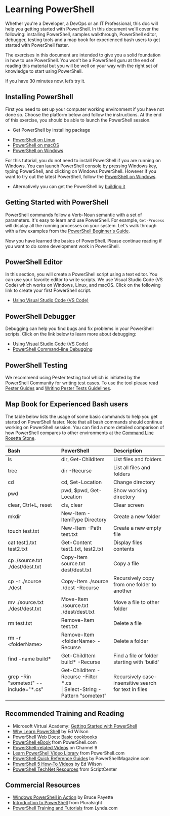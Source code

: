 Learning PowerShell
====

Whether you're a Developer, a DevOps or an IT Professional, this doc will help you getting started with PowerShell.
In this document we'll cover the following:
installing PowerShell, samples walkthrough, PowerShell editor, debugger, testing tools and a map book for experienced bash users to get started with PowerShell faster.

The exercises in this document are intended to give you a solid foundation in how to use PowerShell.
You won't be a PowerShell guru at the end of reading this material but you will be well on your way with the right set of knowledge to start using PowerShell.

If you have 30 minutes now, let’s try it.


Installing PowerShell
----

First you need to set up your computer working environment if you have not done so.
Choose the platform below and follow the instructions.
At the end of this exercise, you should be able to launch the PowerShell session.

- Get PowerShell by installing package
 * [PowerShell on Linux][inst-linux]
 * [PowerShell on macOS][inst-macos]
 * [PowerShell on Windows][inst-win]

  For this tutorial, you do not need to install PowerShell if you are running on Windows.
  You can launch PowerShell console by pressing Windows key, typing PowerShell, and clicking on Windows PowerShell.
  However if you want to try out the latest PowerShell, follow the [PowerShell on Windows][inst-win].

- Alternatively you can get the PowerShell by [building it](../../README.md#building-powershell)

[inst-linux]: ../installation/linux.md
[inst-win]: ../installation/windows.md
[inst-macos]: ../installation/macos.md

Getting Started with PowerShell
----
PowerShell commands follow a Verb-Noun semantic with a set of parameters.
It's easy to learn and use PowerShell.
For example, `Get-Process` will display all the running processes on your system.
Let's walk through with a few examples from the [PowerShell Beginner's Guide](powershell-beginners-guide.md).

Now you have learned the basics of PowerShell.
Please continue reading if you want to do some development work in PowerShell.

PowerShell Editor
----

In this section, you will create a PowerShell script using a text editor.
You can use your favorite editor to write scripts.
We use Visual Studio Code (VS Code) which works on Windows, Linux, and macOS.
Click on the following link to create your first PowerShell script.

- [Using Visual Studio Code (VS Code)][use-vscode-editor]

PowerShell Debugger
----

Debugging can help you find bugs and fix problems in your PowerShell scripts.
Click on the link below to learn more about debugging:

- [Using Visual Studio Code (VS Code)][use-vscode-debugger]
- [PowerShell Command-line Debugging][cli-debugging]

[use-vscode-editor]:./using-vscode.md#editing-with-vs-code
[use-vscode-debugger]:./using-vscode.md#debugging-with-vs-code
[cli-debugging]:./debugging-from-commandline.md
[get-powershell]:../../README.md#get-powershell
[build-powershell]:../../README.md#building-the-repository


PowerShell Testing
----

We recommend using Pester testing tool which is initiated by the PowerShell Community for writing test cases.
To use the tool please read [ Pester Guides](https://github.com/pester/Pester) and [Writing Pester Tests Guidelines](https://github.com/PowerShell/PowerShell/blob/master/docs/testing-guidelines/WritingPesterTests.md).


Map Book for Experienced Bash users
----

The table below lists the usage of some basic commands to help you get started on PowerShell faster.
Note that all bash commands should continue working on PowerShell session. You can find a more detailed comparison of how PowerShell compares to other environments at the [Command Line Rosetta Stone](https://certsimple.com/rosetta-stone). 


| Bash                | PowerShell                  | Description
|:--------------------|:----------------------------|:---------------------
| ls                  |dir, Get-ChildItem           |List files and folders
| tree                |dir -Recurse                 |List all files and folders
| cd                  |cd, Set-Location             |Change directory
| pwd                 |pwd, $pwd, Get-Location      |Show working directory
| clear, Ctrl+L, reset| cls, clear                  |Clear screen
| mkdir               |New-Item -ItemType Directory |Create a new folder
| touch test.txt      |New-Item -Path test.txt      |Create a new empty file
| cat test1.txt test2.txt         |Get-Content test1.txt, test2.txt       |Display files contents
| cp ./source.txt ./dest/dest.txt |Copy-Item source.txt dest/dest.txt     |Copy a file
| cp -r ./source ./dest           |Copy-Item ./source ./dest -Recurse     |Recursively copy from one folder to another
| mv ./source.txt ./dest/dest.txt |Move-Item ./source.txt ./dest/dest.txt |Move a file to other folder
| rm test.txt                     |Remove-Item test.txt                   |Delete a file
| rm -r &lt;folderName>           |Remove-Item &lt;folderName> -Recurse   |Delete a folder
| find -name build*               |Get-ChildItem build* -Recurse          |Find a file or folder starting with 'build'
| grep -Rin "sometext" --include="*.cs" |Get-ChildItem -Recurse -Filter *.cs <br> \| Select-String -Pattern "sometext" | Recursively case-insensitive search for text in files


Recommended Training and Reading
----
- Microsoft Virtual Academy: [Getting Started with PowerShell][getstarted-with-powershell]
- [Why Learn PowerShell][why-learn-powershell] by Ed Wilson
- PowerShell Web Docs: [Basic cookbooks][basic-cookbooks]
- [PowerShell eBook][ebook-from-powershell.com] from PowerShell.com
- [PowerShell-related Videos][channel9-learn-powershell] on Channel 9
- [Learn PowerShell Video Library][powershell.com-learn-powershell] from PowerShell.com
- [PowerShell Quick Reference Guides][quick-reference] by PowerShellMagazine.com
- [PowerShell 5 How-To Videos][script-guy-how-to] by Ed Wilson
- [PowerShell TechNet Resources](https://technet.microsoft.com/en-us/scriptcenter/dd742419.aspx) from ScriptCenter


Commercial Resources
----
- [Windows PowerShell in Action][in-action] by Bruce Payette
- [Introduction to PowerShell][powershell-intro] from Pluralsight
- [PowerShell Training and Tutorials][lynda-training] from Lynda.com


[in-action]: https://www.amazon.com/Windows-PowerShell-Action-Second-Payette/dp/1935182137
[powershell-intro]: https://www.pluralsight.com/courses/powershell-intro
[lynda-training]: https://www.lynda.com/PowerShell-training-tutorials/5779-0.html

[getstarted-with-powershell]: https://channel9.msdn.com/Series/GetStartedPowerShell3
[why-learn-powershell]: https://blogs.technet.microsoft.com/heyscriptingguy/2014/10/18/weekend-scripter-why-learn-powershell/
[basic-cookbooks]: https://msdn.microsoft.com/en-us/powershell/scripting/getting-started/basic-cookbooks
[ebook-from-powershell.com]: http://powershell.com/cs/blogs/ebookv2/default.aspx
[channel9-learn-powershell]: https://channel9.msdn.com/Search?term=powershell#ch9Search
[powershell.com-learn-powershell]: http://powershell.com/cs/media/14/default.aspx
[quick-reference]: http://www.powershellmagazine.com/2014/04/24/windows-powershell-4-0-and-other-quick-reference-guides/
[script-guy-how-to]:https://blogs.technet.microsoft.com/tommypatterson/2015/09/04/ed-wilsons-powershell5-videos-now-on-channel9-2/
